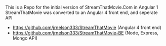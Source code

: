 This is a Repo for the initial version of StreamThatMovie.Com in Angular 1
StreamThatMovie was converted to an Angular 4 front end, and seperate API
- https://github.com/jrnelson333/StreamThatMovie (Angular 4 front end)
- https://github.com/jrnelson333/StreamThatMovie-BE (Node, Express, Mongo API)
